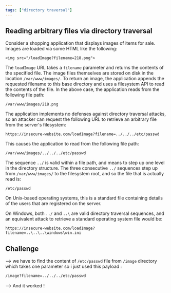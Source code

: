 ```yaml
---
tags: ["directory traversal"]
---
```


## Reading arbitrary files via directory traversal

Consider a shopping application that displays images of items for sale. Images are loaded via some HTML like the following:

`<img src="/loadImage?filename=218.png">`

The `loadImage` URL takes a `filename` parameter and returns the contents of the specified file. The image files themselves are stored on disk in the location `/var/www/images/`. To return an image, the application appends the requested filename to this base directory and uses a filesystem API to read the contents of the file. In the above case, the application reads from the following file path:

`/var/www/images/218.png`

The application implements no defenses against directory traversal attacks, so an attacker can request the following URL to retrieve an arbitrary file from the server's filesystem:

`https://insecure-website.com/loadImage?filename=../../../etc/passwd`

This causes the application to read from the following file path:

`/var/www/images/../../../etc/passwd`

The sequence `../` is valid within a file path, and means to step up one level in the directory structure. The three consecutive `../` sequences step up from `/var/www/images/` to the filesystem root, and so the file that is actually read is:

`/etc/passwd`

On Unix-based operating systems, this is a standard file containing details of the users that are registered on the server.

On Windows, both `../` and `..\` are valid directory traversal sequences, and an equivalent attack to retrieve a standard operating system file would be:

`https://insecure-website.com/loadImage?filename=..\..\..\windows\win.ini`

## Challenge

--> we have to find the content of `/etc/passwd` file from `/image` directory which takes one parameter so i just used this payload :

```bash
/image?filename=../../../etc/passwd
```

--> And it worked !
